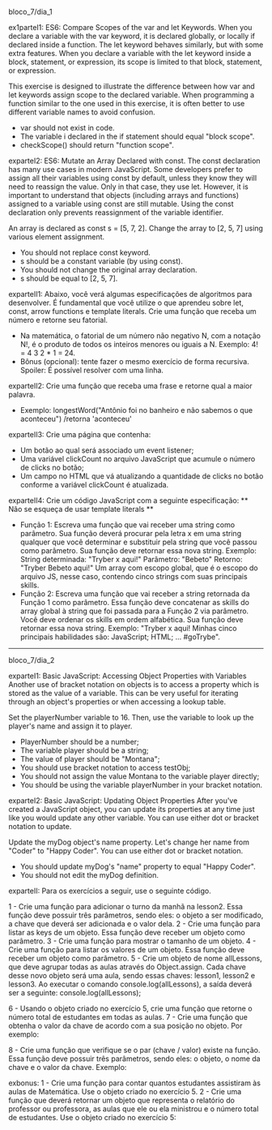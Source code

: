 bloco_7/dia_1

ex1parteI1: ES6: Compare Scopes of the var and let Keywords. When you declare a variable with the var keyword, it is declared globally, or locally if declared inside a function. The let keyword behaves similarly, but with some extra features. When you declare a variable with the let keyword inside a block, statement, or expression, its scope is limited to that block, statement, or expression.

<!-- For example:

var numArray = [];
for (var i = 0; i < 3; i++) {
  numArray.push(i);
}
console.log(numArray);
// returns [0, 1, 2]
console.log(i);
// returns 3

With the var keyword, i is declared globally. So when i++ is executed, it updates the global variable. This code is similar to the following:

var numArray = [];
var i;
for (i = 0; i < 3; i++) {
  numArray.push(i);
}
console.log(numArray);
// returns [0, 1, 2]
console.log(i);
// returns 3

This behavior will cause problems if you were to create a function and store it for later use inside a for loop that uses the i variable. This is because the stored function will always refer to the value of the updated global i variable.

var printNumTwo;
for (var i = 0; i < 3; i++) {
  if (i === 2) {
    printNumTwo = function() {
      return i;
    };
  }
}
console.log(printNumTwo());
// returns 3

As you can see, printNumTwo() prints 3 and not 2. This is because the value assigned to i was updated and the printNumTwo() returns the global i and not the value i had when the function was created in the for loop. The let keyword does not follow this behavior:

'use strict';
let printNumTwo;
for (let i = 0; i < 3; i++) {
  if (i === 2) {
    printNumTwo = function() {
      return i;
    };
  }
}
console.log(printNumTwo());
// returns 2
console.log(i);
// returns "i is not defined"

i is not defined because it was not declared in the global scope. It is only declared within the for loop statement. printNumTwo() returned the correct value because three different i variables with unique values (0, 1, and 2) were created by the let keyword within the loop statement. Fix the code so that i declared in the if statement is a separate variable than i declared in the first line of the function. Be certain not to use the var keyword anywhere in your code.  -->

This exercise is designed to illustrate the difference between how var and let keywords assign scope to the declared variable. When programming a function similar to the one used in this exercise, it is often better to use different variable names to avoid confusion.
- var should not exist in code.
- The variable i declared in the if statement should equal "block scope".
- checkScope() should return "function scope".

exparteI2: ES6: Mutate an Array Declared with const. The const declaration has many use cases in modern JavaScript. Some developers prefer to assign all their variables using const by default, unless they know they will need to reassign the value. Only in that case, they use let. However, it is important to understand that objects (including arrays and functions) assigned to a variable using const are still mutable. Using the const declaration only prevents reassignment of the variable identifier.

<!-- "use strict";
const s = [5, 6, 7];
s = [1, 2, 3]; // throws error, trying to assign a const
s[2] = 45; // works just as it would with an array declared with var or let
console.log(s); // returns [5, 6, 45]
As you can see, you can mutate the object [5, 6, 7] itself and the variable s will still point to the altered array [5, 6, 45]. Like all arrays, the array elements in s are mutable, but because const was used, you cannot use the variable identifier s to point to a different array using the assignment operator. -->

An array is declared as const s = [5, 7, 2]. Change the array to [2, 5, 7] using various element assignment.
- You should not replace const keyword.
- s should be a constant variable (by using const).
- You should not change the original array declaration.
- s should be equal to [2, 5, 7].

exparteII1: Abaixo, você verá algumas especificações de algoritmos para desenvolver. É fundamental que você utilize o que aprendeu sobre let, const, arrow functions e template literals.
Crie uma função que receba um número e retorne seu fatorial.
- Na matemática, o fatorial de um número não negativo N, com a notação N!, é o produto de todos os inteiros menores ou iguais a N. Exemplo: 4! = 4 3 2 * 1 = 24.
- Bônus (opcional): tente fazer o mesmo exercício de forma recursiva. Spoiler: É possível resolver com uma linha.

exparteII2: Crie uma função que receba uma frase e retorne qual a maior palavra.
- Exemplo: longestWord("Antônio foi no banheiro e não sabemos o que aconteceu") 
/retorna 'aconteceu'

exparteII3: Crie uma página que contenha:
- Um botão ao qual será associado um event listener;
- Uma variável clickCount no arquivo JavaScript que acumule o número de clicks no botão;
- Um campo no HTML que vá atualizando a quantidade de clicks no botão conforme a variável clickCount é atualizada.

exparteII4: Crie um código JavaScript com a seguinte especificação:
** Não se esqueça de usar template literals **
- Função 1: Escreva uma função que vai receber uma string como parâmetro. Sua função deverá procurar pela letra x em uma string qualquer que você determinar e substituir pela string que você passou como parâmetro. Sua função deve retornar essa nova string. Exemplo:
String determinada: "Tryber x aqui!"
Parâmetro: "Bebeto"
Retorno: "Tryber Bebeto aqui!"
Um array com escopo global, que é o escopo do arquivo JS, nesse caso, contendo cinco strings com suas principais skills.
- Função 2: Escreva uma função que vai receber a string retornada da Função 1 como parâmetro. Essa função deve concatenar as skills do array global à string que foi passada para a Função 2 via parâmetro. Você deve ordenar os skills em ordem alfabética. Sua função deve retornar essa nova string. Exemplo: "Tryber x aqui! Minhas cinco principais habilidades são:
JavaScript;
HTML; ...
#goTrybe".

_____________________________________________________________________________________________________________________________________________________________________________________________________

bloco_7/dia_2

exparteI1: Basic JavaScript: Accessing Object Properties with Variables
Another use of bracket notation on objects is to access a property which is stored as the value of a variable. This can be very useful for iterating through an object's properties or when accessing a lookup table.
<!-- 
Here is an example of using a variable to access a property:

var dogs = {
  Fido: "Mutt",  Hunter: "Doberman",  Snoopie: "Beagle"
};
var myDog = "Hunter";
var myBreed = dogs[myDog];
console.log(myBreed); // "Doberman"
Another way you can use this concept is when the property's name is collected dynamically during the program execution, as follows:

var someObj = {
  propName: "John"
};
function propPrefix(str) {
  var s = "prop";
  return s + str;
}
var someProp = propPrefix("Name"); // someProp now holds the value 'propName'
console.log(someObj[someProp]); // "John"
Note that we do not use quotes around the variable name when using it to access the property because we are using the value of the variable, not the name. -->

Set the playerNumber variable to 16. Then, use the variable to look up the player's name and assign it to player.
- PlayerNumber should be a number;
- The variable player should be a string;
- The value of player should be "Montana";
- You should use bracket notation to access testObj;
- You should not assign the value Montana to the variable player directly;
- You should be using the variable playerNumber in your bracket notation.

exparteI2: Basic JavaScript: Updating Object Properties
After you've created a JavaScript object, you can update its properties at any time just like you would update any other variable. You can use either dot or bracket notation to update.
<!-- For example, let's look at ourDog:

var ourDog = {
  "name": "Camper",
  "legs": 4,
  "tails": 1,
  "friends": ["everything!"]
};
Since he's a particularly happy dog, let's change his name to "Happy Camper". Here's how we update his object's name property: ourDog.name = "Happy Camper"; or ourDog["name"] = "Happy Camper"; Now when we evaluate ourDog.name, instead of getting "Camper", we'll get his new name, "Happy Camper". -->

Update the myDog object's name property. Let's change her name from "Coder" to "Happy Coder". You can use either dot or bracket notation.
- You should update myDog's "name" property to equal "Happy Coder".
- You should not edit the myDog definition.

exparteII: Para os exercícios a seguir, use o seguinte código.
<!-- const lesson1 = {
  materia: 'Matemática',
  numeroEstudantes: 20,
  professor: 'Maria Clara',
  turno: 'manhã',
};

const lesson2 = {
  materia: 'História',
  numeroEstudantes: 20,
  professor: 'Carlos',
};

const lesson3 = {
  materia: 'Matemática',
  numeroEstudantes: 10,
  professor: 'Maria Clara',
  turno: 'noite',
}; -->

1 - Crie uma função para adicionar o turno da manhã na lesson2. Essa função deve possuir três parâmetros, sendo eles: o objeto a ser modificado, a chave que deverá ser adicionada e o valor dela.
2 - Crie uma função para listar as keys de um objeto. Essa função deve receber um objeto como parâmetro.
3 - Crie uma função para mostrar o tamanho de um objeto.
4 - Crie uma função para listar os valores de um objeto. Essa função deve receber um objeto como parâmetro.
5 - Crie um objeto de nome allLessons, que deve agrupar todas as aulas através do Object.assign. Cada chave desse novo objeto será uma aula, sendo essas chaves: lesson1, lesson2 e lesson3. Ao executar o comando console.log(allLessons), a saída deverá ser a seguinte:
console.log(allLessons);
<!-- 
{
  lesson1:
   { materia: 'Matemática',
     numeroEstudantes: 20,
     professor: 'Maria Clara',
     turno: 'manhã' },
  lesson2:
   { materia: 'História',
     numeroEstudantes: 20,
     professor: 'Carlos',
     turno: 'noite' },
  lesson3:
   { materia: 'Matemática',
     numeroEstudantes: 10,
     professor: 'Maria Clara',
     turno: 'noite' }
}; -->

6 - Usando o objeto criado no exercício 5, crie uma função que retorne o número total de estudantes em todas as aulas.
7 - Crie uma função que obtenha o valor da chave de acordo com a sua posição no objeto. Por exemplo:
<!-- console.log(getValueByNumber(lesson1, 0)); -->

8 - Crie uma função que verifique se o par (chave / valor) existe na função. Essa função deve possuir três parâmetros, sendo eles: o objeto, o nome da chave e o valor da chave. Exemplo:
<!-- console.log(verifyPair(lesson3, 'turno', 'noite'));
// Output: true,
console.log(verifyPair(lesson3, 'materia', 'Maria Clara'));
// Output: false -->

exbonus: 
1 - Crie uma função para contar quantos estudantes assistiram às aulas de Matemática. Use o objeto criado no exercício 5.
2 - Crie uma função que deverá retornar um objeto que representa o relatório do professor ou professora, as aulas que ele ou ela ministrou e o número total de estudantes. Use o objeto criado no exercício 5:
<!-- console.log(createReport(allLessons, 'Maria Clara'))
/* {
  professor: 'Maria Clara',
  aulas: [ 'Matemática', 'Matemática' ],
  estudantes: 30
} */ -->
